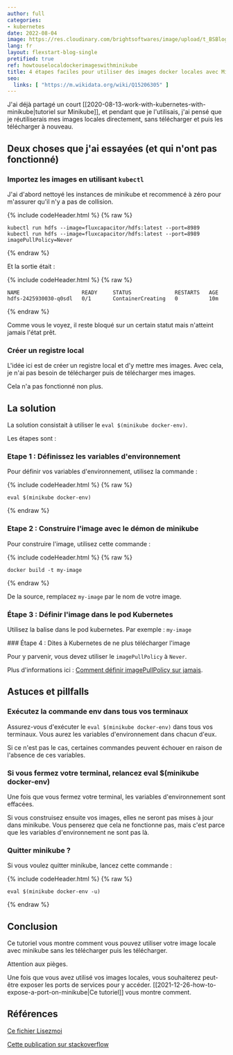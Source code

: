 ```yaml
---
author: full
categories:
- kubernetes
date: 2022-08-04
image: https://res.cloudinary.com/brightsoftwares/image/upload/t_BSBlogImage/v1656239922/pexels-oleksandr-pidvalnyi-325467_zawvug.jpg
lang: fr
layout: flexstart-blog-single
pretified: true
ref: howtouselocaldockerimageswithminikube
title: 4 étapes faciles pour utiliser des images docker locales avec Minikube
seo:
  links: [ "https://m.wikidata.org/wiki/Q15206305" ]
---
```


J'ai déjà partagé un court [[2020-08-13-work-with-kubernetes-with-minikube|tutoriel sur Minikube]], et pendant que je l'utilisais, j'ai pensé que je réutiliserais mes images locales directement, sans télécharger et puis les télécharger à nouveau.

## Deux choses que j'ai essayées (et qui n'ont pas fonctionné)

### Importez les images en utilisant ```kubectl```

J'ai d'abord nettoyé les instances de minikube et recommencé à zéro pour m'assurer qu'il n'y a pas de collision.


{% include codeHeader.html %}
{% raw %}
```
kubectl run hdfs --image=fluxcapacitor/hdfs:latest --port=8989
kubectl run hdfs --image=fluxcapacitor/hdfs:latest --port=8989 imagePullPolicy=Never
```
{% endraw %}

Et la sortie était :

{% include codeHeader.html %}
{% raw %}
```
NAME                    READY     STATUS              RESTARTS   AGE
hdfs-2425930030-q0sdl   0/1       ContainerCreating   0          10m
```
{% endraw %}

Comme vous le voyez, il reste bloqué sur un certain statut mais n'atteint jamais l'état prêt.


### Créer un registre local

L'idée ici est de créer un registre local et d'y mettre mes images. Avec cela, je n'ai pas besoin de télécharger puis de télécharger mes images.

Cela n'a pas fonctionné non plus.

## La solution

La solution consistait à utiliser le ```eval $(minikube docker-env)```.

Les étapes sont :

### Etape 1 : Définissez les variables d'environnement

Pour définir vos variables d'environnement, utilisez la commande :

{% include codeHeader.html %}
{% raw %}
```
eval $(minikube docker-env)
```
{% endraw %}


### Etape 2 : Construire l'image avec le démon de minikube

Pour construire l'image, utilisez cette commande :

{% include codeHeader.html %}
{% raw %}
```
docker build -t my-image
```
{% endraw %}

De la source, remplacez ```my-image``` par le nom de votre image.

### Étape 3 : Définir l'image dans le pod Kubernetes

Utilisez la balise dans le pod kubernetes.
Par exemple : ```my-image```


### Étape 4 : Dites à Kubernetes de ne plus télécharger l'image

Pour y parvenir, vous devez utiliser le ```imagePullPolicy``` à ```Never```.

Plus d'informations ici : [Comment définir imagePullPolicy sur jamais](https://kubernetes.io/docs/concepts/containers/images/#updating-images).


## Astuces et pillfalls

### Exécutez la commande env dans tous vos terminaux

Assurez-vous d'exécuter le ```eval $(minikube docker-env)``` dans tous vos terminaux. Vous aurez les variables d'environnement dans chacun d'eux.

Si ce n'est pas le cas, certaines commandes peuvent échouer en raison de l'absence de ces variables.

### Si vous fermez votre terminal, relancez eval $(minikube docker-env)

Une fois que vous fermez votre terminal, les variables d'environnement sont effacées.

Si vous construisez ensuite vos images, elles ne seront pas mises à jour dans minikube. Vous penserez que cela ne fonctionne pas, mais c'est parce que les variables d'environnement ne sont pas là.

### Quitter minikube ?

Si vous voulez quitter minikube, lancez cette commande :

{% include codeHeader.html %}
{% raw %}
```
eval $(minikube docker-env -u)
```
{% endraw %}


## Conclusion

Ce tutoriel vous montre comment vous pouvez utiliser votre image locale avec minikube sans les télécharger puis les télécharger.

Attention aux pièges.

Une fois que vous avez utilisé vos images locales, vous souhaiterez peut-être exposer les ports de services pour y accéder. [[2021-12-26-how-to-expose-a-port-on-minikube|Ce tutoriel]] vous montre comment.




## Références

[Ce fichier Lisezmoi](https://github.com/kubernetes/minikube/blob/0c616a6b42b28a1aab8397f5a9061f8ebbd9f3d9/README.md#reusing-the-docker-daemon)

[Cette publication sur stackoverflow](https://stackoverflow.com/questions/42564058/how-to-use-local-docker-images-with-minikube)